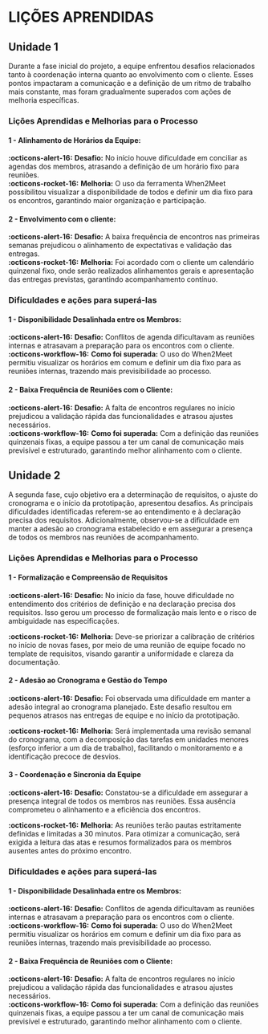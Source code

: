 # LIÇÕES APRENDIDAS

## Unidade 1

Durante a fase inicial do projeto, a equipe enfrentou desafios relacionados tanto à coordenação interna quanto ao envolvimento com o cliente. Esses pontos impactaram a comunicação e a definição de um ritmo de trabalho mais constante, mas foram gradualmente superados com ações de melhoria específicas.  

### Lições Aprendidas e Melhorias para o Processo

#### 1 - **Alinhamento de Horários da Equipe:**  

  **:octicons-alert-16:** **Desafio:**  No início houve dificuldade em conciliar as agendas dos membros, atrasando a definição de um horário fixo para reuniões.  
  **:octicons-rocket-16:** **Melhoria:** O uso da ferramenta When2Meet possibilitou visualizar a disponibilidade de todos e definir um dia fixo para os encontros, garantindo maior organização e participação.  

#### 2 - **Envolvimento com o cliente:**  

  **:octicons-alert-16:** **Desafio:**  A baixa frequência de encontros nas primeiras semanas prejudicou o alinhamento de expectativas e validação das entregas.  
  **:octicons-rocket-16:** **Melhoria:** Foi acordado com o cliente um calendário quinzenal fixo, onde serão realizados alinhamentos gerais e apresentação das entregas previstas, garantindo acompanhamento contínuo.  

### **Dificuldades e ações para superá-las**

#### 1 - **Disponibilidade Desalinhada entre os Membros:**  
  **:octicons-alert-16:** **Desafio:**  Conflitos de agenda dificultavam as reuniões internas e atrasavam a preparação para os encontros com o cliente.  
  **:octicons-workflow-16:** **Como foi superada:** O uso do When2Meet permitiu visualizar os horários em comum e definir um dia fixo para as reuniões internas, trazendo mais previsibilidade ao processo.  

#### 2 - **Baixa Frequência de Reuniões com o Cliente:**  
  **:octicons-alert-16:** **Desafio:**  A falta de encontros regulares no início prejudicou a validação rápida das funcionalidades e atrasou ajustes necessários.  
  **:octicons-workflow-16:** **Como foi superada:** Com a definição das reuniões quinzenais fixas, a equipe passou a ter um canal de comunicação mais previsível e estruturado, garantindo melhor alinhamento com o cliente.



## Unidade 2

A segunda fase, cujo objetivo era a determinação de requisitos, o ajuste do cronograma e o início da prototipação, apresentou desafios. As principais dificuldades identificadas referem-se ao entendimento e à declaração precisa dos requisitos. Adicionalmente, observou-se a dificuldade em manter a adesão ao cronograma estabelecido e em assegurar a presença de todos os membros nas reuniões de acompanhamento.   

### **Lições Aprendidas e Melhorias para o Processo**


#### 1 - **Formalização e Compreensão de Requisitos** 

  **:octicons-alert-16:** **Desafio:**  No início da fase, houve dificuldade no entendimento dos critérios de definição e na declaração precisa dos requisitos. Isso gerou um processo de formalização mais lento e o risco de ambiguidade nas especificações. 

  **:octicons-rocket-16:** **Melhoria:** Deve-se priorizar a calibração de critérios no início de novas fases, por meio de uma reunião de equipe focado no template de requisitos, visando garantir a uniformidade e clareza da documentação. 

#### 2 - **Adesão ao Cronograma e Gestão do Tempo** 

  **:octicons-alert-16:** **Desafio:**  Foi observada uma dificuldade em manter a adesão integral ao cronograma planejado. Este desafio resultou em pequenos atrasos nas entregas de equipe e no início da prototipação. 

  **:octicons-rocket-16:** **Melhoria:** Será implementada uma revisão semanal do cronograma, com a decomposição das tarefas em unidades menores (esforço inferior a um dia de trabalho), facilitando o monitoramento e a identificação precoce de desvios. 

#### 3 - **Coordenação e Sincronia da Equipe** 

**:octicons-alert-16:** **Desafio:**  Constatou-se a dificuldade em assegurar a presença integral de todos os membros nas reuniões. Essa ausência comprometeu o alinhamento e a eficiência dos encontros.

**:octicons-rocket-16:** **Melhoria:** As reuniões terão pautas estritamente definidas e limitadas a 30 minutos. Para otimizar a comunicação, será exigida a leitura das atas e resumos formalizados para os membros ausentes antes do próximo encontro. 

### **Dificuldades e ações para superá-las**

#### 1 -  **Disponibilidade Desalinhada entre os Membros:**  
  **:octicons-alert-16:** **Desafio:**  Conflitos de agenda dificultavam as reuniões internas e atrasavam a preparação para os encontros com o cliente.  
  **:octicons-workflow-16:** **Como foi superada:** O uso do When2Meet permitiu visualizar os horários em comum e definir um dia fixo para as reuniões internas, trazendo mais previsibilidade ao processo.  

#### 2 - **Baixa Frequência de Reuniões com o Cliente:**  
  **:octicons-alert-16:** **Desafio:** A falta de encontros regulares no início prejudicou a validação rápida das funcionalidades e atrasou ajustes necessários.  
  **:octicons-workflow-16:** **Como foi superada:** Com a definição das reuniões quinzenais fixas, a equipe passou a ter um canal de comunicação mais previsível e estruturado, garantindo melhor alinhamento com o cliente.
